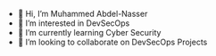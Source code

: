 - 👋 Hi, I’m Muhammed Abdel-Nasser
- 👀 I’m interested in DevSecOps
- 🌱 I’m currently learning Cyber Security
- 💞️ I’m looking to collaborate on DevSecOps Projects


<!---
muhammedabdelnasser1/muhammedabdelnasser1 is a ✨ special ✨ repository because its `README.md` (this file) appears on your GitHub profile.
You can click the Preview link to take a look at your changes.
--->
